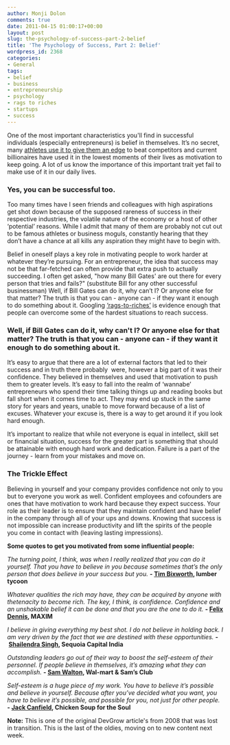 ```yaml
---
author: Monji Dolon
comments: true
date: 2011-04-15 01:00:17+00:00
layout: post
slug: the-psychology-of-success-part-2-belief
title: 'The Psychology of Success, Part 2: Belief'
wordpress_id: 2368
categories:
- General
tags:
- belief
- business
- entrepreneurship
- psychology
- rags to riches
- startups
- success
---
```


One of the most important characteristics you'll find in successful individuals (especially entrepreneurs) is belief in themselves. It’s no secret, many [athletes use it to give them an edge](http://swimming.about.com/od/swimmingmindtrainingtips/qt/believe_success.htm) to beat competitors and current billionaires have used it in the lowest moments of their lives as motivation to keep going. A lot of us know the importance of this important trait yet fail to make use of it in our daily lives.

### Yes, you can be successful too.

Too many times have I seen friends and colleagues with high aspirations get shot down because of the supposed rareness of success in their respective industries, the volatile nature of the economy or a host of other ‘potential’ reasons. While I admit that many of them are probably not cut out to be famous athletes or business moguls, constantly hearing that they don’t have a chance at all kills any aspiration they might have to begin with.

Belief in oneself plays a key role in motivating people to work harder at whatever they’re pursuing. For an entrepreneur, the idea that success may not be that far-fetched can often provide that extra push to actually succeeding. I often get asked, "how many Bill Gates' are out there for every person that tries and fails?" (substitute Bill for any other successful businessman) Well, if Bill Gates can do it, why can’t I? Or anyone else for that matter? The truth is that you can - anyone can - if they want it enough to do something about it. Googling [‘rags-to-riches’](http://www.google.com/search?hl=en&q=rags+to+riches&btnG=Google+Search&aq=f&oq=) is evidence enough that people can overcome some of the hardest situations to reach success.

### Well, if Bill Gates can do it, why can't I? Or anyone else for that matter? The truth is that you can - anyone can - if they want it enough to do something about it.

It’s easy to argue that there are a lot of external factors that led to their success and in truth there probably  were, however a big part of it was their confidence. They believed in themselves and used that motivation to push them to greater levels. It’s easy to fall into the realm of ‘wannabe’ entrepreneurs who spend their time talking things up and reading books but fall short when it comes time to act. They may end up stuck in the same story for years and years, unable to move forward because of a list of excuses. Whatever your excuse is, there is a way to get around it if you look hard enough.

It’s important to realize that while not everyone is equal in intellect, skill set or financial situation, success for the greater part is something that should be attainable with enough hard work and dedication. Failure is a part of the journey - learn from your mistakes and move on.

### The Trickle Effect

Believing in yourself and your company provides confidence not only to you but to everyone you work as well. Confident employees and cofounders are ones that have motivation to work hard because they expect success. Your role as their leader is to ensure that they maintain confident and have belief in the company through all of your ups and downs. Knowing that success is not impossible can increase productivity and lift the spirits of the people you come in contact with (leaving lasting impressions).

**Some quotes to get you motivated from some influential people:**

_The turning point, I think, was when I really realized that you can do it yourself. That you have to believe in you because sometimes that’s the only person that does believe in your success but you._
**- [Tim Bixworth](http://www.forbes.com/2006/09/20/ent-manage_biz_06rich400_self_made_entrepreneurs_tim_blixseth.html), lumber tycoon**

_Whatever qualities the rich may have, they can be acquired by anyone with thetenacity to become rich. The key, I think, is confidence. Confidence and an unshakable belief it can be done and that you are the one to do it._
**- [Felix Dennis](http://en.wikipedia.org/wiki/Felix_Dennis), MAXIM**[](http://en.wikipedia.org/wiki/Felix_Dennis)

_I believe in giving everything my best shot. I do not believe in holding back. I am very driven by the fact that we are destined with these opportunities._
**- [Shailendra Singh](http://www.sequoiacapitaloperations.sg/people/shailendra-singh/), Sequoia Capital India**[](http://www.sequoiacapitaloperations.sg/people/shailendra-singh/)

_Outstanding leaders go out of their way to boost the self-esteem of their personnel. If people believe in themselves, it’s amazing what they can accomplish._
**- [Sam Walton](http://en.wikipedia.org/wiki/Sam_Walton), Wal-mart & Sam’s Club**

_Self-esteem is a huge piece of my work. You have to believe it’s possible and believe in yourself. Because after you’ve decided what you want, you have to believe it’s possible, and possible for you, not just for other people._
**- [Jack Canfield](http://en.wikipedia.org/wiki/Jack_Canfield), Chicken Soup for the Soul**

<div class="note">
  <strong>Note:</strong> This is one of the original DevGrow article's from 2008 that was lost in transition.  This is the last of the oldies, moving on to new content next week.
</div>